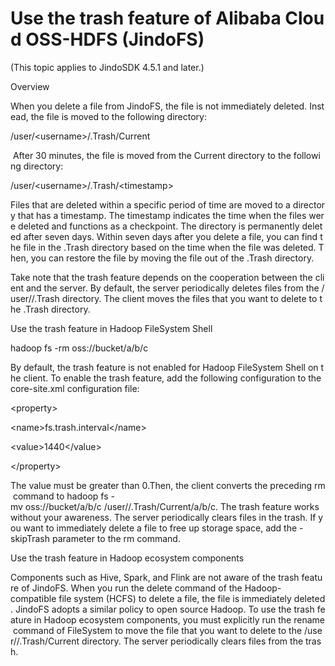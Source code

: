 # Use the trash feature of Alibaba Cloud OSS-HDFS (JindoFS)

(This topic applies to JindoSDK 4.5.1 and later.)

Overview

When you delete a file from JindoFS, the file is not immediately deleted. Instead, the file is moved to the following directory:

/user/<username\>/.Trash/Current

 After 30 minutes, the file is moved from the Current directory to the following directory:

/user/<username\>/.Trash/<timestamp\>

Files that are deleted within a specific period of time are moved to a directory that has a timestamp. The timestamp indicates the time when the files were deleted and functions as a checkpoint. The directory is permanently deleted after seven days. Within seven days after you delete a file, you can find the file in the .Trash directory based on the time when the file was deleted. Then, you can restore the file by moving the file out of the .Trash directory. 

Take note that the trash feature depends on the cooperation between the client and the server. By default, the server periodically deletes files from the /user/<username>/.Trash directory. The client moves the files that you want to delete to the .Trash directory. 

Use the trash feature in Hadoop FileSystem Shell

hadoop fs -rm oss://bucket/a/b/c

By default, the trash feature is not enabled for Hadoop FileSystem Shell on the client. To enable the trash feature, add the following configuration to the core-site.xml configuration file:

<property\>

<name\>fs.trash.interval</name\>

<value\>1440</value\>

</property\>

The value must be greater than 0.Then, the client converts the preceding rm command to hadoop fs -mv oss://bucket/a/b/c /user/<username>/.Trash/Current/a/b/c. The trash feature works without your awareness. The server periodically clears files in the trash. If you want to immediately delete a file to free up storage space, add the \-skipTrash parameter to the rm command. 

Use the trash feature in Hadoop ecosystem components

Components such as Hive, Spark, and Flink are not aware of the trash feature of JindoFS. When you run the delete command of the Hadoop-compatible file system (HCFS) to delete a file, the file is immediately deleted. JindoFS adopts a similar policy to open source Hadoop. To use the trash feature in Hadoop ecosystem components, you must explicitly run the rename command of FileSystem to move the file that you want to delete to the /user/<username>/.Trash/Current directory. The server periodically clears files from the trash.